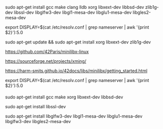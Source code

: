 sudo apt-get install gcc make clang lldb xorg libxext-dev libbsd-dev zlib1g-dev libssl-dev libglfw3-dev libgl1-mesa-dev libglu1-mesa-dev libgles2-mesa-dev

export DISPLAY=$(cat /etc/resolv.conf | grep nameserver | awk '{print $2}'):5.0


sudo apt-get update && sudo apt-get install xorg libxext-dev zlib1g-dev

https://github.com/42Paris/minilibx-linux

https://sourceforge.net/projects/xming/

https://harm-smits.github.io/42docs/libs/minilibx/getting_started.html

export DISPLAY=$(cat /etc/resolv.conf | grep nameserver | awk '{print $2}'):5.0

####
sudo apt-get install gcc make xorg libxext-dev libbsd-dev

sudo apt-get install libssl-dev

sudo apt-get install libglfw3-dev libgl1-mesa-dev libglu1-mesa-dev libglfw3-dev libgles2-mesa-dev
####

